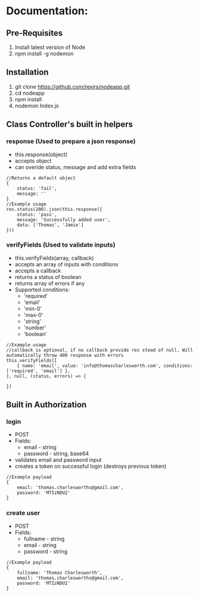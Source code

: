# Documentation:

## Pre-Requisites
1. Install latest version of Node
2. npm install -g nodemon

## Installation
1. git clone https://github.com/rexjrs/nodeapp.git
2. cd nodeapp
3. npm install
4. nodemon Index.js

## Class Controller's built in helpers

### response (Used to prepare a json response)
- this.response(object)
- accepts object
- can overide status, message and add extra fields
```
//Returns a default object
{
    status: 'fail',
    message: ''
}
//Example usage
res.status(200).json(this.response({
    status: 'pass',
    message: 'Successfully added user',
    data: ['Thomas', 'Jamie']
}))
```

### verifyFields (Used to validate inputs)
- this.verifyFields(array, callback)
- accepts an array of inputs with conditions
- accepts a callback
- returns a status of boolean
- returns array of errors if any
- Supported conditions: 
    - 'required'
    - 'email'
    - 'min-0' 
    - 'max-0'
    - 'string'
    - 'number'
    - 'boolean'
```
//Example usage
//callback is optional, if no callback provide res stead of null. Will automatically throw 400 response with errors
this.verifyFields([
    { name: 'email', value: 'info@thomascharlesworth.com', conditions: ['required', 'email'] },
], null, (status, errors) => {

})
```

## Built in Authorization

### login
- POST
- Fields:
    - email - string
    - password - string, base64
- validates email and password input
- creates a token on successful login (destroys previous token)
```
//Example payload
{
    email: 'thomas.charlesworths@gmail.com',
    password: 'MTIzNDU2'
}
```
### create user
- POST
- Fields:
    - fullname - string
    - email - string
    - password - string
```
//Example payload
{
    fullname: 'Thomas Charlesworth',
    email: 'thomas.charlesworths@gmail.com',
    password: 'MTIzNDU2'
}
```